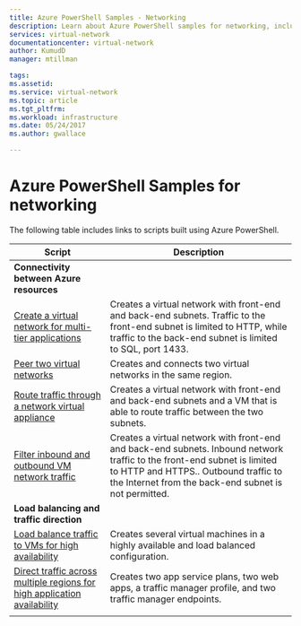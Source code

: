```yaml
---
title: Azure PowerShell Samples - Networking
description: Learn about Azure PowerShell samples for networking, including a sample for creating a virtual network for multi-tier applications.
services: virtual-network
documentationcenter: virtual-network
author: KumudD
manager: mtillman

tags:
ms.assetid:
ms.service: virtual-network
ms.topic: article
ms.tgt_pltfrm:
ms.workload: infrastructure
ms.date: 05/24/2017
ms.author: gwallace

---
```

# Azure PowerShell Samples for networking

The following table includes links to scripts built using Azure PowerShell.

| Script | Description |
|-|-|
|**Connectivity between Azure resources**||
| [Create a virtual network for multi-tier applications](./scripts/virtual-network-powershell-sample-multi-tier-application.md?toc=%2fazure%2fnetworking%2ftoc.json) | Creates a virtual network with front-end and back-end subnets. Traffic to the front-end subnet is limited to HTTP, while traffic to the back-end subnet is limited to SQL, port 1433. |
| [Peer two virtual networks](./scripts/virtual-network-powershell-sample-peer-two-virtual-networks.md?toc=%2fazure%2fnetworking%2ftoc.json) | Creates and connects two virtual networks in the same region. |
| [Route traffic through a network virtual appliance](./scripts/virtual-network-powershell-sample-route-traffic-through-nva.md?toc=%2fazure%2fnetworking%2ftoc.json) | Creates a virtual network with front-end and back-end subnets and a VM that is able to route traffic between the two subnets. |
| [Filter inbound and outbound VM network traffic](./scripts/virtual-network-powershell-filter-network-traffic.md?toc=%2fazure%2fnetworking%2ftoc.json) | Creates a virtual network with front-end and back-end subnets. Inbound network traffic to the front-end subnet is limited to HTTP and HTTPS.. Outbound traffic to the Internet from the back-end subnet is not permitted. |
|**Load balancing and traffic direction**||
| [Load balance traffic to VMs for high availability](./scripts/load-balancer-windows-powershell-sample-nlb.md?toc=%2fazure%2fnetworking%2ftoc.json) | Creates several virtual machines in a highly available and load balanced configuration. |
| [Direct traffic across multiple regions for high application availability](./scripts/traffic-manager-powershell-websites-high-availability.md?toc=%2fazure%2fnetworking%2ftoc.json) |  Creates two app service plans, two web apps, a traffic manager profile, and two traffic manager endpoints. |
| | |
